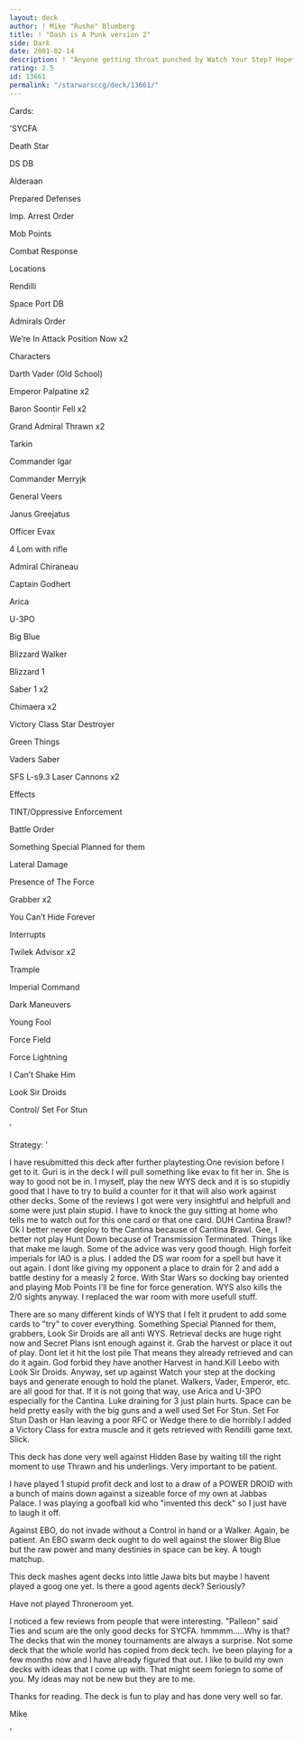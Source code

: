 ```yaml
---
layout: deck
author: ! Mike "Rushe" Blumberg
title: ! "Dash is A Punk version 2"
side: Dark
date: 2001-02-14
description: ! "Anyone getting throat punched by Watch Your Step? Hopefully this is a counter."
rating: 2.5
id: 13661
permalink: "/starwarsccg/deck/13661/"
---
```

Cards: 

'SYCFA

Death Star

DS DB

Alderaan

Prepared Defenses

Imp. Arrest Order

Mob Points

Combat Response


Locations

Rendilli

Space Port DB


Admirals Order

We’re In Attack Position Now x2


Characters


Darth Vader (Old School)

Emperor Palpatine x2

Baron Soontir Fell x2

Grand Admiral Thrawn x2

Tarkin

Commander Igar

Commander Merryjk

General Veers

Janus Greejatus

Officer Evax

4 Lom with rifle

Admiral Chiraneau

Captain Godhert

Arica

U-3PO


Big Blue

Blizzard Walker

Blizzard 1

Saber 1 x2

Chimaera x2

Victory Class Star Destroyer


Green Things


Vaders Saber

SFS L-s9.3 Laser Cannons x2


Effects

TINT/Oppressive Enforcement

Battle Order

Something Special Planned for them

Lateral Damage

Presence of The Force

Grabber x2

You Can’t Hide Forever


Interrupts

Twilek Advisor x2

Trample

Imperial Command

Dark Maneuvers

Young Fool

Force Field

Force Lightning

I Can’t Shake Him

Look Sir Droids

Control/ Set For Stun

'

Strategy: '

I have resubmitted this deck after further playtesting.One revision before I get to it. Guri is in the deck I will pull something like evax to fit her in. She is way to good not be in. I myself, play the new WYS deck and it is so stupidly good that I have to try to build a counter for it that will also work against other decks. Some of the reviews I got were very insightful and helpfull and some were just plain stupid. I have to knock the guy sitting at home who tells me to watch out for this one card or that one card. DUH Cantina Brawl? Ok I better never deploy to the Cantina because of Cantina Brawl. Gee, I better not play Hunt Down because of Transmission Terminated. Things like that make me laugh. Some of the advice was very good though. High forfeit imperials for IAO is a plus. I added the DS war room for a spell but have it out again. I dont like giving my opponent a place to drain for 2 and add a battle destiny for a measly 2 force. With Star Wars so docking bay oriented and playing Mob Points I’ll be fine for force generation. WYS also kills the 2/0 sights anyway. I replaced the war room with more usefull stuff.

There are so many different kinds of WYS that I felt it prudent to add some cards to "try" to cover everything. Something Special Planned for them, grabbers, Look Sir Droids are all anti WYS. Retrieval decks are huge right now and Secret Plans isnt enough against it. Grab the harvest or place it out of play. Dont let it hit the lost pile That means they already retrieved and can do it again. God forbid they have another Harvest in hand.Kill Leebo with Look Sir Droids. Anyway, set up against Watch your step at the docking bays and generate enough to hold the planet. Walkers, Vader, Emperor, etc. are all good for that. If it is not going that way, use Arica and U-3PO especially for the Cantina. Luke draining for 3 just plain hurts. Space can be held pretty easily with the big guns and a well used Set For Stun. Set For Stun Dash or Han leaving a poor RFC or Wedge there to die horribly.I added a Victory Class for extra muscle and it gets retrieved with Rendilli game text. Slick.


This deck has done very well against Hidden Base by waiting till the right moment to use Thrawn and his underlings. Very important to be patient.


I have played 1 stupid profit deck and lost to a draw of a POWER DROID with a bunch of mains down against a sizeable force of my own at Jabbas Palace. I was playing a goofball kid who "invented this deck" so I just have to laugh it off.


Against EBO, do not invade without a Control in hand or a Walker. Again, be patient. An EBO swarm deck ought to do well against the slower Big Blue but the raw power and many destinies in space can be key. A tough matchup.


This deck mashes agent decks into little Jawa bits but maybe I havent played a goog one yet. Is there a good agents deck? Seriously?


Have not played Throneroom yet.


I noticed a few reviews from people that were interesting. "Palleon" said Ties and scum are the only good decks for SYCFA. hmmmm.....Why is that? The decks that win the money tournaments are always a surprise. Not some deck that the whole world has copied from deck tech. Ive been playing for a few months now and I have already figured that out. I like to build my own decks with ideas that I come up with. That might seem foriegn to some of you. My ideas may not be new but they are to me.


Thanks for reading. The deck is fun to play and has done very well so far.


Mike

'
